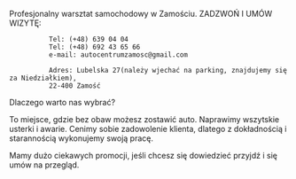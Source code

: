 
Profesjonalny warsztat samochodowy w Zamościu. ZADZWOŃ I UMÓW WIZYTĘ:
                  
              Tel: (+48) 639 04 04
              Tel: (+48) 692 43 65 66
              e-mail: autocentrumzamosc@gmail.com
              
              Adres: Lubelska 27(należy wjechać na parking, znajdujemy się za Niedziałkiem), 
              22-400 Zamość
              
Dlaczego warto nas wybrać? 

To miejsce, gdzie bez obaw możesz zostawić auto. Naprawimy wszytskie usterki i awarie. 
Cenimy sobie zadowolenie klienta, dlatego z dokładnością i starannością wykonujemy swoją pracę. 

Mamy dużo ciekawych promocji, jeśli chcesz się dowiedzieć przyjdź i się umów na przegląd.

